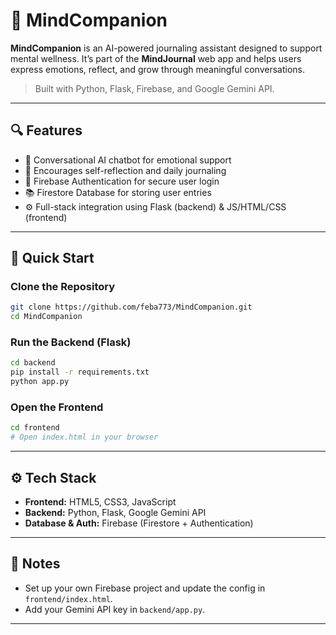 
# 🧠 MindCompanion

**MindCompanion** is an AI-powered journaling assistant designed to support mental wellness. It’s part of the **MindJournal** web app and helps users express emotions, reflect, and grow through meaningful conversations.

> Built with Python, Flask, Firebase, and Google Gemini API.

---

## 🔍 Features

- 💬 Conversational AI chatbot for emotional support
- 🧘 Encourages self-reflection and daily journaling
- 🔐 Firebase Authentication for secure user login
- 📚 Firestore Database for storing user entries
- ⚙️ Full-stack integration using Flask (backend) & JS/HTML/CSS (frontend)

---

## 🚀 Quick Start

### Clone the Repository

```bash
git clone https://github.com/feba773/MindCompanion.git
cd MindCompanion
````

### Run the Backend (Flask)

```bash
cd backend
pip install -r requirements.txt
python app.py
```

### Open the Frontend

```bash
cd frontend
# Open index.html in your browser
```

---

## ⚙️ Tech Stack

* **Frontend:** HTML5, CSS3, JavaScript
* **Backend:** Python, Flask, Google Gemini API
* **Database & Auth:** Firebase (Firestore + Authentication)

---


    

## 📌 Notes

* Set up your own Firebase project and update the config in `frontend/index.html`.
* Add your Gemini API key in `backend/app.py`.

---
